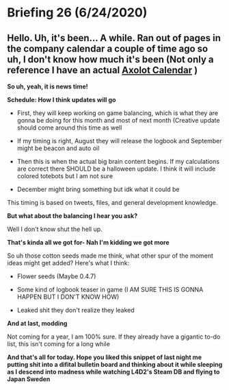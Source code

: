 # Briefing 26 (6/24/2020)

## Hello. Uh, it's been... A while. Ran out of pages in the company calendar a couple of time ago so uh, I don't know how much it's been (Not only a reference I have an actual [Axolot Calendar](https://drive.google.com/file/d/1EX_nUrWc0oYrGd4_WI_xR5TOZbvqv7AE/view?usp=sharing) )

**So uh, yeah, it is news time!**

**Schedule: How I think updates will go**

- First, they will keep working on game balancing, which is what they are gonna be doing for this month and most of next month (Creative update should come around this time as well

- If my timing is right, August they will release the logbook and September might be beacon and auto oil

- Then this is when the actual big brain content begins. If my calculations are correct there SHOULD be a halloween update. I think it will include colored totebots but I am not sure

- December might bring something but idk what it could be

This timing is based on tweets, files, and general development knowledge.

**But what about the balancing I hear you ask?**

Well I don't know shut the hell up.

**That's kinda all we got for- Nah I'm kidding we got more**

So uh those cotton seeds made me think, what other spur of the moment ideas might get added? Here's what I think:

- Flower seeds (Maybe 0.4.7)

- Some kind of logbook teaser in game (I AM SURE THIS IS GONNA HAPPEN BUT I DON'T KNOW HOW)

- Leaked shit they don't realize they leaked

**And at last, modding**

Not coming for a year, I am 100% sure. If they already have a gigantic to-do list, this isn't coming for a long while

**And that's all for today. Hope you liked this snippet of last night me putting shit into a difital bulletin board and thinking about it while sleeping as I descend into madness while watching L4D2's Steam DB and flying to Japan Sweden**
